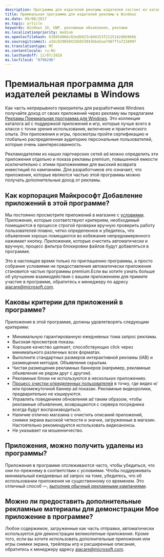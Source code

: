 ```yaml
---
description: Программа для издателей рекламы издателей состоит из каталога коллекции с поддержкой ad приложений, предназначенных для партнеров рекламных сетей в premium Windows повышенной емкости рекламы. Приложения в этой программе лучше всего подходит в классе точки зрения использования, включение и взаимодействия.
title: Премиальная программа для издателей рекламы в Windows
ms.date: 09/08/2017
ms.topic: article
keywords: Windows 10, UWP, рекламные объявления, реклама
ms.localizationpriority: medium
ms.openlocfilehash: 638854066c02edb923c8d4153f2125142d6b966b
ms.sourcegitcommit: a3dc929858415b933943bba5aa7487ffa721899f
ms.translationtype: MT
ms.contentlocale: ru-RU
ms.lasthandoff: 12/07/2018
ms.locfileid: "8796296"
---
```

# <a name="windows-premium-ads-publishers-program"></a>Премиальная программа для издателей рекламы в Windows

Как часть непрерывного приоритеты для разработчиков Windows получайте доход от своих приложений через рекламу мы предлагаем [Рекламы Премиальная программа для Windows](http://www.windowspremiumapps.com). Это коллекция каталога ad с поддержкой приложений и игр, которые лучше всего в классе с точки зрения использования, включение и практического опыта. Эти приложения и игры, просмотры пройти сертификацию и глобально распределенная аудиторию персональные пользователей, которые очень заинтересованность.

Рекламодателям из наших партнерских сетей ad можно определить эти приложения отдельно и показа рекламы premium, повышенной емкости исключительно с этими приложениями для высокий возврата инвестиций по кампаниям. Для разработчиков это означает, что приложения, которые являются частью этой программы можно получать дополнительные доход от рекламы.

## <a name="how-does-microsoft-add-apps-to-this-program"></a>Как корпорация Майкрософт Добавление приложений в этой программе? 

Мы постоянно просмотрите приложений в магазине с [условиями](#what-are-the-criteria-for-apps-in-the-program). Приложения, которые соответствуют критериям, необходимый помещаются в процессе строгой проверки вручную проверить работу пользователей плавно, четко определенное и убедитесь, что объявления хорошо помещаются во избежание непреднамеренного нажимает кнопку. Приложения, которые очистить автоматически и вручную, процесс фильтра блокировки файлов будут добавляться в программе.

Это в настоящее время только по приглашению программы, а просто собрание условиями не предоставления автоматически приложение становится частью программы premium.Если вы хотите узнать больше об улучшении взаимодействия с вашим приложением для примите участие в программе, обратитесь к менеджеру по адресу aiacare@microsoft.com.

## <a name="what-are-the-criteria-for-apps-in-the-program"></a>Каковы критерии для приложений в программе?

Приложения в этой программе, должны удовлетворять следующим критериям:

* Минимальную гарантированную ежедневных тома запрос рекламы. 
* Высокая просмотров показы. 
* Хорошее качество щелкает, способствующих click через минимального различных всех форматах. 
* Выполните стандартных размеров интерактивной рекламы (IAB) и размещения методов. Объявления скрытым.
* Чистая размещения рекламных баннеров (например, рекламные объявления не рядом друг с другом).
* Рекламные блоки не используются в нескольких приложениях.
* [Процесс очистки определенных пользователей](https://blogs.windows.com/buildingapps/2017/08/31/best-practices-using-video-ads-windows-apps/) в точку, где видео и/или промежуточной баннер ad показан. Рекламные видеоролики, предварительно не кэшируются. 
* Управлять поведением обновления ad таким образом, чтобы рекламные объявления, возвращаются с сервера посредника всегда будут воспроизводиться.
* Наличие отлично магазина с очистить описаний приложений, снимки экрана высокой четкости и значки, загруженные в магазин. Настоятельно рекомендуется использовать видеоанонсы.
* Не указывает на мошенничество.

## <a name="can-apps-get-removed-from-the-program"></a>Приложения, можно получить удалены из программы?

Приложения в программе отслеживаются часто, чтобы убедиться, что они по-прежнему в соответствии с условиями. Чтобы поддерживать минимальный ежедневных ad запрос на томе, убедитесь, что об использовании приложения не существенному со временем. Это отличный способ —, [выполнив обычный рекламными кампаниями](https://developer.microsoft.com/en-us/store/promote-your-apps).

## <a name="can-i-provide-additional-marketing-material-to-showcase-my-app-in-the-program"></a>Можно ли предоставить дополнительные рекламные материалы для демонстрации Мое приложение в программе? 

Любое содержимое, загруженные как часть отправки, автоматически используется для демонстрации великолепные приложения. Кроме того, если вы хотите использовать дополнительные приложения или игры снимки экрана, трейлеры игр и расширенные описания, обратитесь к менеджеру адресу aiacare@microsoft.com.

